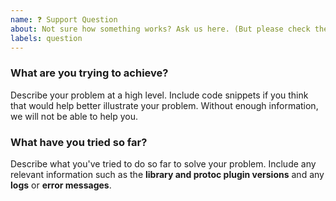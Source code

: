```yaml
---
name: ❓ Support Question
about: Not sure how something works? Ask us here. (But please check the README and issues first 🙃.)
labels: question
---
```


<!--
Please check the README, docs/ directory and other issues before filing an issue.

This form is for submitting QUESTIONS only.

For bug reports or new feature requests please use one of the other templates.
-->

### What are you trying to achieve?

Describe your problem at a high level. Include code snippets if you think that
would help better illustrate your problem. Without enough information, we will
not be able to help you.

### What have you tried so far?

Describe what you've tried to do so far to solve your problem. Include any
relevant information such as the **library and protoc plugin versions** and any
**logs** or **error messages**.
